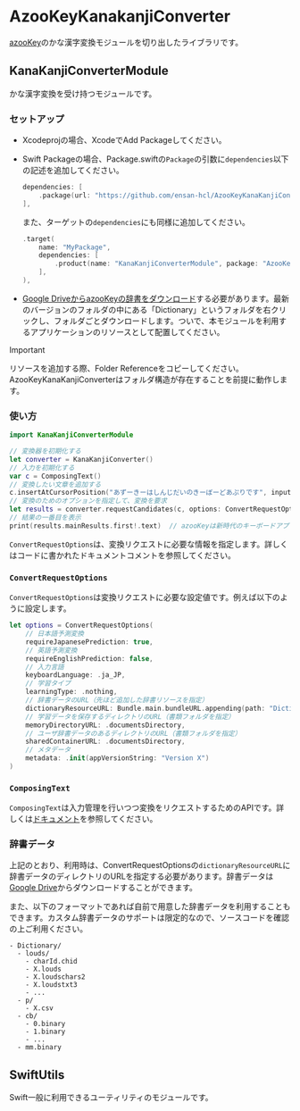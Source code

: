 # AzooKeyKanakanjiConverter

[azooKey](https://github.com/ensan-hcl/azooKey)のかな漢字変換モジュールを切り出したライブラリです。

## KanaKanjiConverterModule
かな漢字変換を受け持つモジュールです。

### セットアップ
* Xcodeprojの場合、XcodeでAdd Packageしてください。
* Swift Packageの場合、Package.swiftの`Package`の引数に`dependencies`以下の記述を追加してください。
  ```swift
  dependencies: [
      .package(url: "https://github.com/ensan-hcl/AzooKeyKanaKanjiConverter", from: "0.1.0")
  ],
  ```
  また、ターゲットの`dependencies`にも同様に追加してください。
  ```swift
  .target(
      name: "MyPackage",
      dependencies: [
          .product(name: "KanaKanjiConverterModule", package: "AzooKeyKanaKanjiConverter")
      ],
  ),
  ```

* [Google DriveからazooKeyの辞書をダウンロード](https://drive.google.com/drive/folders/1Kh7fgMFIzkpg7YwP3GhWTxFkXI-yzT9E?usp=sharing)する必要があります。最新のバージョンのフォルダの中にある「Dictionary」というフォルダを右クリックし、フォルダごとダウンロードします。ついで、本モジュールを利用するアプリケーションのリソースとして配置してください。


> [!IMPORTANT]  
> リソースを追加する際、Folder Referenceをコピーしてください。AzooKeyKanaKanjiConverterはフォルダ構造が存在することを前提に動作します。



### 使い方
```swift
import KanaKanjiConverterModule

// 変換器を初期化する
let converter = KanaKanjiConverter()
// 入力を初期化する
var c = ComposingText()
// 変換したい文章を追加する
c.insertAtCursorPosition("あずーきーはしんじだいのきーぼーどあぷりです", inputStyle: .direct)
// 変換のためのオプションを指定して、変換を要求
let results = converter.requestCandidates(c, options: ConvertRequestOptions(...))
// 結果の一番目を表示
print(results.mainResults.first!.text)  // azooKeyは新時代のキーボードアプリです
```
`ConvertRequestOptions`は、変換リクエストに必要な情報を指定します。詳しくはコードに書かれたドキュメントコメントを参照してください。


### `ConvertRequestOptions`
`ConvertRequestOptions`は変換リクエストに必要な設定値です。例えば以下のように設定します。

```swift
let options = ConvertRequestOptions(
    // 日本語予測変換
    requireJapanesePrediction: true,
    // 英語予測変換 
    requireEnglishPrediction: false,
    // 入力言語 
    keyboardLanguage: .ja_JP,
    // 学習タイプ 
    learningType: .nothing, 
    // 辞書データのURL（先ほど追加した辞書リソースを指定）
    dictionaryResourceURL: Bundle.main.bundleURL.appending(path: "Dictionary", directoryHint: .isDirectory),
    // 学習データを保存するディレクトリのURL（書類フォルダを指定）
    memoryDirectoryURL: .documentsDirectory, 
    // ユーザ辞書データのあるディレクトリのURL（書類フォルダを指定）
    sharedContainerURL: .documentsDirectory, 
    // メタデータ
    metadata: .init(appVersionString: "Version X")
)
```

### `ComposingText`
`ComposingText`は入力管理を行いつつ変換をリクエストするためのAPIです。詳しくは[ドキュメント](./Docs/composing_text.md)を参照してください。

### 辞書データ

上記のとおり、利用時は、ConvertRequestOptionsの`dictionaryResourceURL`に辞書データのディレクトリのURLを指定する必要があります。辞書データは[Google Drive](https://drive.google.com/drive/folders/1Kh7fgMFIzkpg7YwP3GhWTxFkXI-yzT9E?usp=sharing)からダウンロードすることができます。

また、以下のフォーマットであれば自前で用意した辞書データを利用することもできます。カスタム辞書データのサポートは限定的なので、ソースコードを確認の上ご利用ください。

```
- Dictionary/
  - louds/
    - charId.chid
    - X.louds
    - X.loudschars2
    - X.loudstxt3
    - ...
  - p/
    - X.csv
  - cb/
    - 0.binary
    - 1.binary
    - ...
  - mm.binary
```

## SwiftUtils
Swift一般に利用できるユーティリティのモジュールです。
